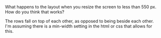 What happens to the layout when you resize the screen to less than 550 px. How do you think that works?

The rows fall on top of each other, as opposed to being beside each other. 
I'm assuming there is a min-width setting in the html or css that allows for this.
